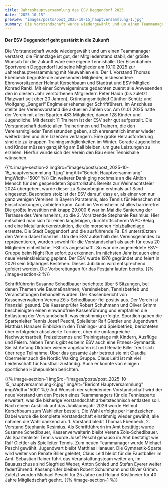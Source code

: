 ```yaml
---
title: Jahreshauptversammlung des ESV Deggendorf 2025
date: "2025-10-15"
preview: "images/posts/post_2025-10-15_hauptversammlung-1.jpg"
summary: Die Vorstandschaft wurde wiedergewählt und um einen Teammanager verstärkt, die Finanzlage ist gut, der Mitgliederstand stabil, der größte Wunsch für die Zukunft wäre eine eigene Tennishal...
---
```


#### Der ESV Deggendorf geht gestärkt in die Zukunft

Die Vorstandschaft wurde wiedergewählt und um einen Teammanager verstärkt, die Finanzlage ist gut, der Mitgliederstand stabil, der größte Wunsch für die Zukunft wäre eine eigene Tennishalle. Der Eisenbahner Sportverein Deggendorf lud seine Mitglieder am 10.10.2025 zur Jahreshauptversammlung mit Neuwahlen ein. Der 1. Vorstand Thomas Ebenbeck begrüßte die anwesenden Mitglieder, insbesondere Ehrenvorsitzender Helmut Kerschbaum und Stadtrat und ESV-Mitglied Konrad Rankl. Mit einer Schweigeminute gedachten zuerst alle Anwesenden den in diesem Jahr verstorbenen Mitgliedern Peter Haidn (bis zuletzt Platzwart seit über 20 Jahren), Gründungsmitglied Günther Schütz und Wolfgang „Gangerl“ Englmeier (ehemaliger Schriftführer).
Im Anschluss stellte der Vereinsvorstand die aktuellen Zahlen vor. Am 01.01.2025 hatte der Verein mit allen Sparten 483 Mitglieder, davon 128 Kinder und Jugendliche. Mit derzeit 11 Trainern ist der ESV sehr gut aufgestellt. Die Vorstandschaft dankte allen Trainerinnen und Trainern, die den Vereinsmitglieder Tennisstunden geben, sich ehrenamtlich immer wieder weiterbilden und ihre Lizenzen verlängern. Eine große Herausforderung sind die zu knappen Trainingsmöglichkeiten im Winter. Gerade Jugendliche und Kinder müssen ganzjährig am Ball bleiben, um gute Leistungen zu erzielen. Hierfür würde sich der Verein den Bau einer Tennishalle wünschen.

{{% image-section-2 imgSrc="images/posts/post_2025-10-15_hauptversammlung-1.jpg" imgAlt="Bericht Hauptversammlung" imgWidth="500" %}}
Ein weiterer Dank ging nochmals an die Aktion Mensch für den gespendeten Sportrollstuhl. Bereits zur Weihnachtsfeier 2024 übergeben, wurde dieser zu Saisonbeginn erstmals auf Sand eingesetzt. Besonders stolz ist der ESV darauf, dass er, als einer von nur ganz wenigen Vereinen in Bayern Paratennis, also Tennis für Menschen mit Einschränkungen, anbieten kann. Auch im Vereinsheim ist alles barrierefrei. Die größte Investition mit knapp 29.000 € war im Mai die Sanierung der Terrasse des Vereinsheims, so die 2. Vorsitzende Stephanie Resimius. Hier entschied man sich für einen langlebigen, durchtrittsicheren WPC-Belag und eine Metallunterkonstruktion, die die morschen Holzbalkenlage ersetzte. Die Stadt Deggendorf und die ausführende Fa. Erl unterstützten den Verein dabei finanziell. Um den ESV außerhalb des Vereinsgeländes zu repräsentieren, wurden sowohl für die Vorstandschaft als auch für etwa 20 Mitglieder einheitliche T-Shirts angeschafft. So war die angemeldete ESV-Gruppe beim Night Run sofort zu erkennen. Im nächsten Jahr ist auch eine neue Vereinskleidung geplant. Der ESV wurde 1976 gegründet und feiert in 2026 sein 50jähriges Bestehen. Dieses Jubiläum wird entsprechend gefeiert werden. Die Vorbereitungen für das Festjahr laufen bereits.
{{% /image-section-2 %}}

Schriftführerin Susanne Schedlbauer berichtete über 5 Sitzungen, bei denen Themen wie Baumaßnahmen, Vereinsleben, Tennisbetrieb und Veranstaltungen behandelt wurden. Der Kassenbericht von Kassenverwalterin Verena Zöls-Schedlbauer fiel positiv aus. Der Verein ist finanziell gesund. Die Kassenprüfer Robert Schuhmann und Oliver Grimm bescheinigten einen einwandfreie Kassenführung und empfahlen die Entlastung der Vorstandschaft, was einstimmig erfolgte. Sportlich gaben die Spartenleiter Tennis Josef Peschl, Spielleiter Ralf Glettler und Jugendwart Matthias Hanauer Einblicke in den Trainings- und Spielbetrieb, berichteten über erfolgreich absolvierte Turniere, über die umfangreiche Nachwuchsarbeit, Freizeitcamps und Trainingstage mit Kindern, Ausflüge und Feiern. Neben Tennis gibt es beim ESV auch eine Fitness-Gymnastik. Sie ist Anfang Oktober wieder angelaufen ist und Renate Biller freut sich über rege Teilnahme. Über das gesamte Jahr betreut sie mit Claudia Obermeier auch die Nordic Walking Gruppe. Claus Leitl ist mit viel Leidenschaft für Faustball zuständig. Auch er konnte von einigen sportlichen Höhepunkten berichten.

{{% image-section-1 imgSrc="images/posts/post_2025-10-15_hauptversammlung-2.jpg" imgAlt="Bericht Hauptversammlung" imgWidth="500" %}}
Auf Wunsch der scheidenden Vorstandschaft wird der neue Vorstand um den Posten eines Teammanagers für die Tennissparte erweitert, was die bisherige Vorstandschaft arbeitstechnisch entlasten soll. Nach einem Ausblick auf das Jubiläumsjahr 2026 wurde Helmut Kerschbaum zum Wahlleiter bestellt. Die Wahl erfolgte per Handzeichen. Dabei wurde die komplette Vorstandschaft einstimmig wieder gewählt, alle nahmen die Wahl dankend an. 1. Vorstand bleibt Thomas Ebenbeck, 2. Vorstand Stephanie Resimius. Als Schriftführerin im Amt bestätigt wurde Susanne Schedlbauer, Kassenverwalterin bleibt Verena Zöls-Schedlbauer. Als Spartenleiter Tennis wurde Josef Peschl genauso im Amt bestätigt wie Ralf Glettler als Spielleiter Tennis. Zum neuen Teammanager wurde Michael Peschl gewählt. Jugendwart bleibt Matthias Hanauer. Die Gymnastik-Sparte wird weiter von Renate Biller geleitet, Claus Leitl bleibt für die Faustballer im Amt. Sebastian Rainer führt das Veranstaltungsteam weiter an, im Bauausschuss sind Siegfried Weber, Anton Schied und Stefan Eyerer weiter federführend. Kassenprüfer bleiben Robert Schuhmann und Oliver Grimm. Zuletzt wurden Michael Peschl für 25 Jahre und Roland Köstlmeier für 40 Jahre Mitgliedschaft geehrt.
{{% /image-section-1 %}}
